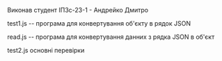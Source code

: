 Виконав студент ІПЗс-23-1 - Андрейко Дмитро

test1.js -- програма для конвертування об'єкту в рядок JSON

read.js -- програма для конвертування данних з рядка JSON в об'єкт

test2.js основні перевірки
